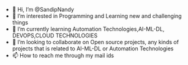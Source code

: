 - 👋 Hi, I’m @SandipNandy
- 👀 I’m interested in Programming and Learning new and challenging things
- 🌱 I’m currently learning Automation Technologies,AI-ML-DL, DEVOPS,CLOUD TECHNOLOGIES
- 💞️ I’m looking to collaborate on Open source projects, any kinds of projects that is related to AI-ML-DL or Automation Technologies
- 📫 How to reach me through my mail ids

<!---
SandipNandy/SandipNandy is a ✨ special ✨ repository because its `README.md` (this file) appears on your GitHub profile.
You can click the Preview link to take a look at your changes.
--->
